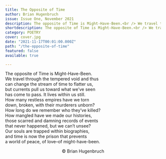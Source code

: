 ```yaml
---
title: The Opposite of Time
author: Brian Hugenbruch
issue: Issue One, November 2021
description: The opposite of Time is Might-Have-Been.<br /> We travel through the tempered void and thus<br /> can change the stream of time to flatter us,<br /> but currents pull us toward what we’ve seen<br />
shortdescription: The opposite of Time is Might-Have-Been.<br /> We travel through the tempered void and thus<br /> can change the stream of time to flatter us,<br /> but currents pull us toward what we’ve seen<br />
category: POETRY
cover: cover.jpg
date: "2021-11-17T00:01:00.000Z"
path: "/the-opposite-of-time"
featured: false
available: true

---
```


The opposite of Time is Might-Have-Been.<br />
We travel through the tempered void and thus<br />
can change the stream of time to flatter us,<br />
but currents pull us toward what we’ve seen<br />
has come to pass. It lives within us still.<br />
How many restless empires have we torn<br />
down, broken, with their murderers unborn?<br />
How long do we remember who they’ve killed?<br />
How mangled have we made our histories,<br />
those scarred and damning records of events<br />
that never happened, but we can’t unsee?<br />
Our souls are trapped within biographies,<br />
and time is now the prison that prevents<br />
a world of peace, of love–of might-have-been.<br />

<p style="text-align: center;">© Brian Hugenbruch</p>